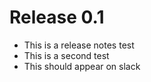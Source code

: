 # Release 0.1 
- This is a release notes test
- This is a second test
- This should appear on slack 
